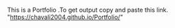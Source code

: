 This is a Portfolio .To get output copy and paste this link.
"https://chavali2004.github.io/Portfolio/"
